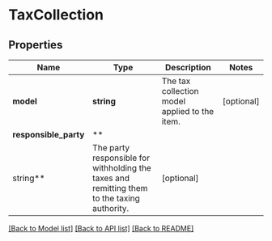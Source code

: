 # TaxCollection

## Properties

Name | Type | Description | Notes
------------ | ------------- | ------------- | -------------
**model** | **string** | The tax collection model applied to the item. | [optional]
**responsible_party** | **
string** | The party responsible for withholding the taxes and remitting them to the taxing authority. | [optional]

[[Back to Model list]](../../README.md#documentation-for-models) [[Back to API list]](../../README.md#documentation-for-api-endpoints) [[Back to README]](../../README.md)

